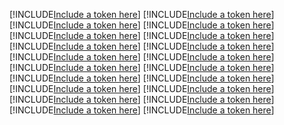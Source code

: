 [!INCLUDE[Include a token here](refs1533820154753/r1.md)]
[!INCLUDE[Include a token here](refs1533820154753/r2.md)]
[!INCLUDE[Include a token here](refs1533820154753/r3.md)]
[!INCLUDE[Include a token here](refs1533820154753/r4.md)]
[!INCLUDE[Include a token here](refs1533820154753/r5.md)]
[!INCLUDE[Include a token here](refs1533820154753/r6.md)]
[!INCLUDE[Include a token here](refs1533820154753/r7.md)]
[!INCLUDE[Include a token here](refs1533820154753/r8.md)]
[!INCLUDE[Include a token here](refs1533820154753/r9.md)]
[!INCLUDE[Include a token here](refs1533820154753/r10.md)]
[!INCLUDE[Include a token here](refs1533820154753/r11.md)]
[!INCLUDE[Include a token here](refs1533820154753/r12.md)]
[!INCLUDE[Include a token here](refs1533820154753/r13.md)]
[!INCLUDE[Include a token here](refs1533820154753/r14.md)]
[!INCLUDE[Include a token here](refs1533820154753/r15.md)]
[!INCLUDE[Include a token here](refs1533820154753/r16.md)]
[!INCLUDE[Include a token here](refs1533820154753/r17.md)]
[!INCLUDE[Include a token here](refs1533820154753/r18.md)]
[!INCLUDE[Include a token here](refs1533820154753/r19.md)]
[!INCLUDE[Include a token here](refs1533820154753/r20.md)]